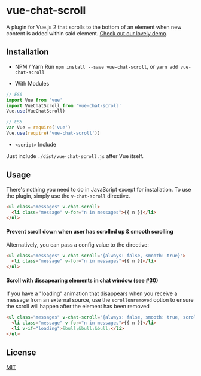 # vue-chat-scroll

A plugin for Vue.js 2 that scrolls to the bottom of an element when new content is added within said element. [Check out our lovely demo](https://theomessin.github.io/vue-chat-scroll/).

## Installation

- NPM / Yarn
Run `npm install --save vue-chat-scroll`, or `yarn add vue-chat-scroll`

- With Modules

``` js
// ES6
import Vue from 'vue'
import VueChatScroll from 'vue-chat-scroll'
Vue.use(VueChatScroll)

// ES5
var Vue = require('vue')
Vue.use(require('vue-chat-scroll'))
```

- `<script>` Include

Just include `./dist/vue-chat-scroll.js` after Vue itself.

## Usage

There's nothing you need to do in JavaScript except for installation. To use the plugin, simply use the `v-chat-scroll` directive.

``` html
<ul class="messages" v-chat-scroll>
  <li class="message" v-for="n in messages">{{ n }}</li>
</ul>
```

#### Prevent scroll down when user has scrolled up & smooth scrolling

Alternatively, you can pass a config value to the directive:

``` html
<ul class="messages" v-chat-scroll="{always: false, smooth: true}">
  <li class="message" v-for="n in messages">{{ n }}</li>
</ul>
```

#### Scroll with dissapearing elements in chat window (see [#30](https://github.com/theomessin/vue-chat-scroll/issues/30))

If you have a "loading" animation that disappears when you receive a message from an external source, use the `scrollonremoved` option to ensure the scroll will happen after the element has been removed 

``` html
<ul class="messages" v-chat-scroll="{always: false, smooth: true, scrollonremoved:true}">
  <li class="message" v-for="n in messages">{{ n }}</li>
  <li v-if="loading">&bull;&bull;&bull;</li>
</ul>
```

## License

[MIT](http://opensource.org/licenses/MIT)
